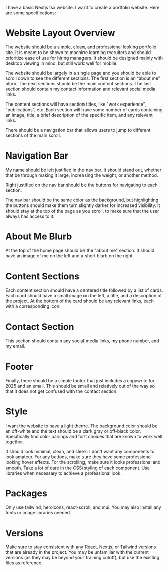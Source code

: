 I have a basic Nextjs tsx website. I want to create a portfolio website. Here are some specifications:

# Website Layout Overview

The website should be a simple, clean, and professional looking portfolio site. It is meant to be shown to machine learning recruiters and should prioritize ease of use for hiring managers. It should be designed mainly with desktop viewing in mind, but still work well for mobile.

The website should be largely in a single page and you should be able to scroll down to see the different sections. The first section is an "about me" blurb. The next sections should be the main content sections. The last section should contain my contact information and relevant social media links.

The content sections will have section titles, like "work experience", "publications", etc. Each section will have some number of cards containing an image, title, a brief description of the specific item, and any relevant links.

There should be a navigation bar that allows users to jump to different sections of the main scroll.

# Navigation Bar

My name should be left justified in the nav bar. It should stand out, whether that be through making it large, increasing the weight, or another method.

Right justified on the nav bar should be the buttons for navigating to each section.

The nav bar should be the same color as the background, but highlighting the buttons should make them turn slightly darker for increased visibility. It should stay at the top of the page as you scroll, to make sure that the user always has access to it.

# About Me Blurb

At the top of the home page should be the "about me" section. It should have an image of me on the left and a short blurb on the right.

# Content Sections

Each content section should have a centered title followed by a list of cards. Each card should have a small image on the left, a title, and a description of the project. At the bottom of the card should be any relevant links, each with a corresponding icon.

# Contact Section

This section should contain any social media links, my phone number, and my email.

# Footer

Finally, there should be a simple footer that just includes a copywrite for 2025 and an email. This should be small and relatively out of the way so that it does not get confused with the contact section.

# Style

I want the website to have a light theme. The background color should be an off-white and the text should be a dark gray or off-black color. Specifically find color pairings and font choices that are known to work well together.

It should look minimal, clean, and sleek. I don't want any components to look amateur. For any buttons, make sure they have some professional looking hover effects. For the scrolling, make sure it looks professional and smooth. Take a lot of care in the CSS/styling of each component. Use libraries when necessary to achieve a professional look.

# Packages

Only use tailwind, heroicons, react-scroll, and mui. You may also install any fonts or image libraries needed.

# Versions

Make sure to stay consistent with any React, Nextjs, or Tailwind versions that are already in the project. You may be unfamiliar with the current versions (as they may be beyond your training cutoff), but use the existing files as reference.
